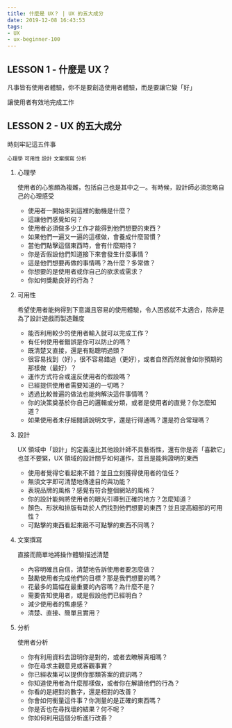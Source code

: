 ```yaml
---
title: 什麼是 UX？ | UX 的五大成分
date: 2019-12-08 16:43:53
tags:
- UX
- ux-beginner-100
---
```


## LESSON 1 - 什麼是 UX？

凡事皆有使用者體驗，你不是要創造使用者體驗，而是要讓它變「好」

讓使用者有效地完成工作

## LESSON 2 - UX 的五大成分

時刻牢記這五件事

`心理學` `可用性` `設計` `文案撰寫` `分析`

1. 心理學

    使用者的心態頗為複雜，包括自己也是其中之一。有時候，設計師必須忽略自己的心理感受

    * 使用者一開始來到這裡的動機是什麼？
    * 這讓他們感覺如何？
    * 使用者必須做多少工作才能得到他們想要的東西？
    * 如果他們一遍又一遍的這樣做，會養成什麼習慣？
    * 當他們點擊這個東西時，會有什麼期待？
    * 你是否假設他們知道接下來會發生什麼事情？
    * 這是他們想要再做的事情嗎？為什麼？多常做？
    * 你想要的是使用者或你自己的欲求或需求？
    * 你如何獎勵良好的行為？

2. 可用性

    希望使用者能夠得到下意識且容易的使用體驗，令人困惑就不太適合，除非是為了設計遊戲而製造難度

    * 能否利用較少的使用者輸入就可以完成工作？
    * 有任何使用者錯誤是你可以防止的嗎？
    * 既清楚又直接，還是有點聰明過頭？
    * 很容易找到（好），很不容易錯過（更好），或者自然而然就會如你預期的那樣做（最好）？
    * 運作方式符合或違反使用者的假設嗎？
    * 已經提供使用者需要知道的一切嗎？
    * 透過比較普遍的做法也能夠解決這件事情嗎？
    * 你的決策奠基於你自己的邏輯或分類，或者是使用者的直覺？你怎麼知道？
    * 如果使用者未仔細閱讀說明文字，還是行得通嗎？還是符合常理嗎？

3. 設計

    UX 領域中「設計」的定義遠比其他設計師不具藝術性，還有你是否「喜歡它」也並不要緊，UX 領域的設計關乎如何運作，並且是能夠證明的東西

    * 使用者覺得它看起來不錯？並且立刻獲得使用者的信任？
    * 無須文字即可清楚地傳達目的與功能？
    * 表現品牌的風格？感覺有符合整個網站的風格？
    * 你的設計能夠將使用者的眼光引導到正確的地方？怎麼知道？
    * 顏色、形狀和排版有助於人們找到他們想要的東西？並且提高細部的可用性？
    * 可點擊的東西看起來跟不可點擊的東西不同嗎？

4. 文案撰寫

    直接而簡單地將操作體驗描述清楚

    * 內容明確且自信，清楚地告訴使用者要怎麼做？
    * 鼓勵使用者完成他們的目標？那是我們想要的嗎？
    * 花最多的篇幅在最重要的內容嗎？為什麼不是？
    * 需要告知使用者，或是假設他們已經明白？
    * 減少使用者的焦慮感？
    * 清楚、直接、簡單且實用？

5. 分析

    使用者分析

    * 你有利用資料去證明你是對的，或者去瞭解真相嗎？
    * 你在尋求主觀意見或客觀事實？
    * 你已經收集可以提供你那類答案的資訊嗎？
    * 你知道使用者為什麼那樣做，或者你在解讀他們的行為？
    * 你看的是絕對的數字，還是相對的改善？
    * 你會如何衡量這件事？你測量的是正確的東西嗎？
    * 你是否也在尋找壞的結果？何不呢？
    * 你如何利用這個分析進行改善？
